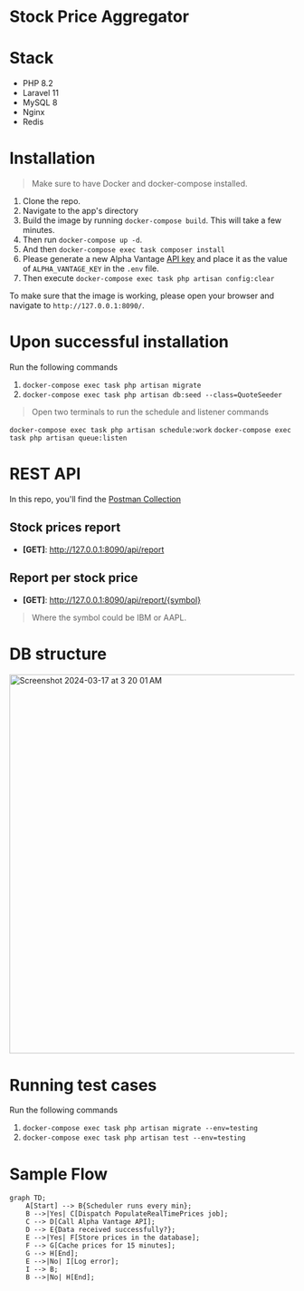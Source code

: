 # Stock Price Aggregator

# Stack

- PHP 8.2
- Laravel 11
- MySQL 8
- Nginx
- Redis

# Installation

> Make sure to have Docker and docker-compose installed.

1. Clone the repo.
2. Navigate to the app's directory
3. Build the image by running `docker-compose build`. This will take a few minutes.
4. Then run `docker-compose up -d`.
5. And then `docker-compose exec task composer install`
6. Please generate a new Alpha Vantage [API key](https://www.alphavantage.co/support/#api-key) and place it as the value of `ALPHA_VANTAGE_KEY` in the `.env` file. 
7. Then execute `docker-compose exec task php artisan config:clear`

To make sure that the image is working, please open your browser and navigate to `http://127.0.0.1:8090/`.

# Upon successful installation

Run the following commands

1. `docker-compose exec task php artisan migrate`
2. `docker-compose exec task php artisan db:seed --class=QuoteSeeder`

> Open two terminals to run the schedule and listener commands

`docker-compose exec task php artisan schedule:work`
`docker-compose exec task php artisan queue:listen`

# REST API

In this repo, you'll find the [Postman Collection](https://github.com/a-wagdy/task/blob/main/postman_collection.json)

## Stock prices report

- **[GET]**: http://127.0.0.1:8090/api/report

## Report per stock price

- **[GET]**: http://127.0.0.1:8090/api/report/{symbol}
> Where the symbol could be IBM or AAPL.

# DB structure

<img width="669" alt="Screenshot 2024-03-17 at 3 20 01 AM" src="https://github.com/a-wagdy/task/assets/64163189/99382300-06d1-4433-97c7-d6a2b5d3609d">

# Running test cases

Run the following commands

1. `docker-compose exec task php artisan migrate --env=testing`
2. `docker-compose exec task php artisan test --env=testing`

# Sample Flow

```mermaid
graph TD;
    A[Start] --> B{Scheduler runs every min};
    B -->|Yes| C[Dispatch PopulateRealTimePrices job];
    C --> D[Call Alpha Vantage API];
    D --> E{Data received successfully?};
    E -->|Yes| F[Store prices in the database];
    F --> G[Cache prices for 15 minutes];
    G --> H[End];
    E -->|No| I[Log error];
    I --> B;
    B -->|No| H[End];
```


